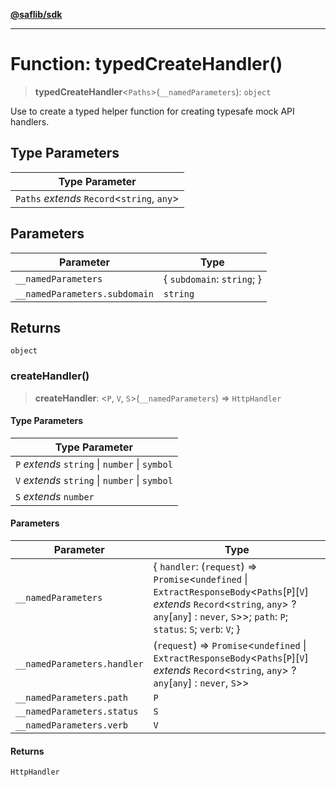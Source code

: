 [**@saflib/sdk**](../../index.md)

***

# Function: typedCreateHandler()

> **typedCreateHandler**\<`Paths`\>(`__namedParameters`): `object`

Use to create a typed helper function for creating typesafe mock API handlers.

## Type Parameters

| Type Parameter |
| ------ |
| `Paths` *extends* `Record`\<`string`, `any`\> |

## Parameters

| Parameter | Type |
| ------ | ------ |
| `__namedParameters` | \{ `subdomain`: `string`; \} |
| `__namedParameters.subdomain` | `string` |

## Returns

`object`

### createHandler()

> **createHandler**: \<`P`, `V`, `S`\>(`__namedParameters`) => `HttpHandler`

#### Type Parameters

| Type Parameter |
| ------ |
| `P` *extends* `string` \| `number` \| `symbol` |
| `V` *extends* `string` \| `number` \| `symbol` |
| `S` *extends* `number` |

#### Parameters

| Parameter | Type |
| ------ | ------ |
| `__namedParameters` | \{ `handler`: (`request`) => `Promise`\<`undefined` \| `ExtractResponseBody`\<`Paths`\[`P`\]\[`V`\] *extends* `Record`\<`string`, `any`\> ? `any`\[`any`\] : `never`, `S`\>\>; `path`: `P`; `status`: `S`; `verb`: `V`; \} |
| `__namedParameters.handler` | (`request`) => `Promise`\<`undefined` \| `ExtractResponseBody`\<`Paths`\[`P`\]\[`V`\] *extends* `Record`\<`string`, `any`\> ? `any`\[`any`\] : `never`, `S`\>\> |
| `__namedParameters.path` | `P` |
| `__namedParameters.status` | `S` |
| `__namedParameters.verb` | `V` |

#### Returns

`HttpHandler`
